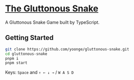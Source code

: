 # [The Gluttonous Snake](https://github.com/yoonge/gluttonous-snake)

A Gluttonous Snake Game built by TypeScript.

## Getting Started

```bash
git clone https://github.com/yoonge/gluttonous-snake.git
cd gluttonous-snake
pnpm i
pnpm start
```

Keys: `Space` and `↑ ← ↓ →` / `W A S D`
